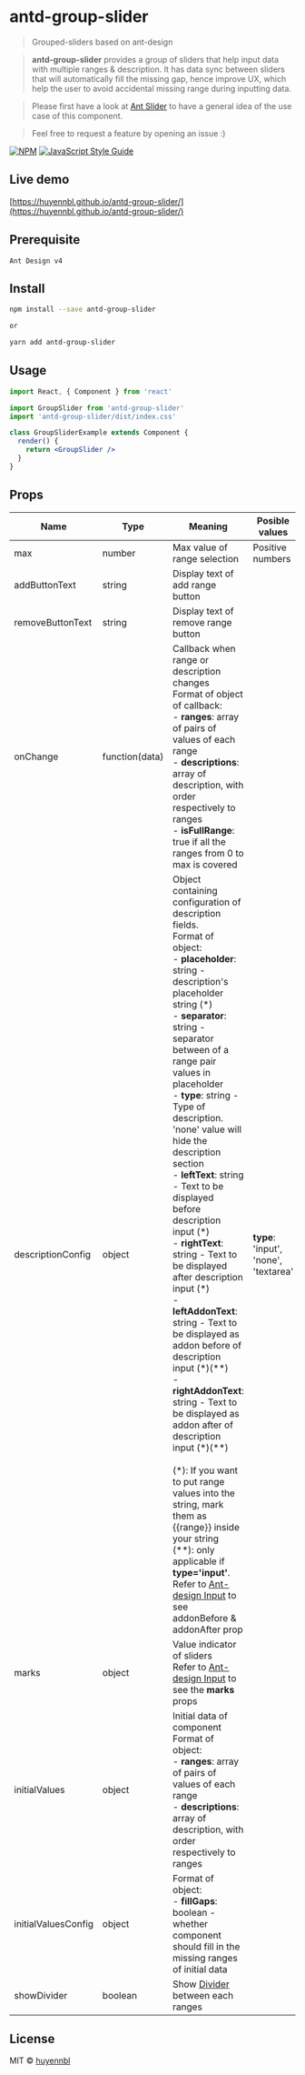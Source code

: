 # antd-group-slider

> Grouped-sliders based on ant-design

> <b>antd-group-slider</b> provides a group of sliders that help input data with multiple ranges & description. It has data sync between sliders that will automatically fill the missing gap, hence improve UX, which help the user to avoid accidental missing range during inputting data.

> Please first have a look at [Ant Slider](https://ant.design/components/slider/) to have a general idea of the use case of this component.

> Feel free to request a feature by opening an issue :)

[![NPM](https://img.shields.io/npm/v/antd-group-slider.svg)](https://www.npmjs.com/package/antd-group-slider) [![JavaScript Style Guide](https://img.shields.io/badge/code_style-standard-brightgreen.svg)](https://standardjs.com)

## Live demo

[https://huyennbl.github.io/antd-group-slider/](https://huyennbl.github.io/antd-group-slider/)

## Prerequisite

```
Ant Design v4
```

## Install

```bash
npm install --save antd-group-slider

or

yarn add antd-group-slider
```

## Usage

```jsx
import React, { Component } from 'react'

import GroupSlider from 'antd-group-slider'
import 'antd-group-slider/dist/index.css'

class GroupSliderExample extends Component {
  render() {
    return <GroupSlider />
  }
}
```

## Props

| Name                | Type           | Meaning                                                                                                                                                                                                                                                                                                                                                                                                                                                                                                                                                                                                                                                                                                                                                                                                                                                                                                                                                                                                                                                    | Posible values                           | Default value                                                                                                                 |
| ------------------- | -------------- | ---------------------------------------------------------------------------------------------------------------------------------------------------------------------------------------------------------------------------------------------------------------------------------------------------------------------------------------------------------------------------------------------------------------------------------------------------------------------------------------------------------------------------------------------------------------------------------------------------------------------------------------------------------------------------------------------------------------------------------------------------------------------------------------------------------------------------------------------------------------------------------------------------------------------------------------------------------------------------------------------------------------------------------------------------------- | ---------------------------------------- | ----------------------------------------------------------------------------------------------------------------------------- |
| max                 | number         | Max value of range selection                                                                                                                                                                                                                                                                                                                                                                                                                                                                                                                                                                                                                                                                                                                                                                                                                                                                                                                                                                                                                               | Positive numbers                         | 100                                                                                                                           |
| addButtonText       | string         | Display text of add range button                                                                                                                                                                                                                                                                                                                                                                                                                                                                                                                                                                                                                                                                                                                                                                                                                                                                                                                                                                                                                           |                                          | 'Add more range'                                                                                                              |
| removeButtonText    | string         | Display text of remove range button                                                                                                                                                                                                                                                                                                                                                                                                                                                                                                                                                                                                                                                                                                                                                                                                                                                                                                                                                                                                                        |                                          | 'Remove last range'                                                                                                           |
| onChange            | function(data) | Callback when range or description changes <br /> Format of object of callback: <br />- <b>ranges</b>: array of pairs of values of each range <br />- <b>descriptions</b>: array of description, with order respectively to ranges <br/> - <b>isFullRange</b>: true if all the ranges from 0 to max is covered                                                                                                                                                                                                                                                                                                                                                                                                                                                                                                                                                                                                                                                                                                                                             |                                          |                                                                                                                               |
| descriptionConfig   | object         | Object containing configuration of description fields.<br /> Format of object:<br /> - <b>placeholder</b>: string - description's placeholder string (\*)<br /> - <b>separator</b>: string - separator between of a range pair values in placeholder <br/> - <b>type</b>: string - Type of description. 'none' value will hide the description section <br/> - <b>leftText</b>: string - Text to be displayed before description input (\*) <br/> - <b>rightText</b>: string - Text to be displayed after description input (\*)<br/> - <b>leftAddonText</b>: string - Text to be displayed as addon before of description input (\*)(\*\*)<br/> - <b>rightAddonText</b>: string - Text to be displayed as addon after of description input (\*)(\*\*) <br/><br/> (\*): If you want to put range values into the string, mark them as {{range}} inside your string <br/>(\*\*): only applicable if <b>type='input'</b>. Refer to <a href="https://ant.design/components/slider/" target="_blank">Ant-design Input</a> to see addonBefore & addonAfter prop | <b>type</b>: 'input', 'none', 'textarea' | <b>placeholder</b>: 'Description for range {{range}}' <br /> <b>separator</b>: '-' (dash symbol) <br/><b>type</b>: 'textarea' |
| marks               | object         | Value indicator of sliders <br/> Refer to <a href="https://ant.design/components/slider/" target="_blank">Ant-design Input</a> to see the<b> marks </b>props                                                                                                                                                                                                                                                                                                                                                                                                                                                                                                                                                                                                                                                                                                                                                                                                                                                                                               |                                          | 3 marks: <br/> - 0 <br/> - floor(max/2)<br/> - max                                                                            |
| initialValues       | object         | Initial data of component<br /> Format of object: <br />- <b>ranges</b>: array of pairs of values of each range <br />- <b>descriptions</b>: array of description, with order respectively to ranges                                                                                                                                                                                                                                                                                                                                                                                                                                                                                                                                                                                                                                                                                                                                                                                                                                                       |                                          | <b>ranges</b>: [[0, max]] <br/> <b>descriptions</b>: []                                                                       |
| initialValuesConfig | object         | Format of object: <br/> - <b>fillGaps</b>: boolean - whether component should fill in the missing ranges of initial data                                                                                                                                                                                                                                                                                                                                                                                                                                                                                                                                                                                                                                                                                                                                                                                                                                                                                                                                   |                                          | <b>fillGaps</b>: true                                                                                                         |
| showDivider         | boolean        | Show <a href="https://ant.design/components/divider/" target="_blank">Divider</a> between each ranges                                                                                                                                                                                                                                                                                                                                                                                                                                                                                                                                                                                                                                                                                                                                                                                                                                                                                                                                                      |                                          | false                                                                                                                         |

## License

MIT © [huyennbl](https://github.com/huyennbl)
